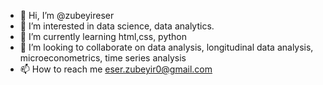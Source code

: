 - 👋 Hi, I’m @zubeyireser
- 👀 I’m interested in data science, data analytics.
- 🌱 I’m currently learning html,css, python
- 💞️ I’m looking to collaborate on data analysis, longitudinal data analysis, microeconometrics, time series analysis
- 📫 How to reach me eser.zubeyir0@gmail.com

<!---
zubeyireser/zubeyireser is a ✨ special ✨ repository because its `README.md` (this file) appears on your GitHub profile.
You can click the Preview link to take a look at your changes.
--->
